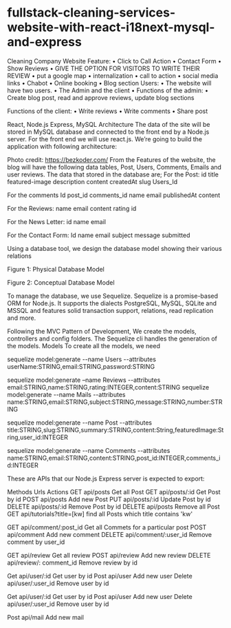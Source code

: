# fullstack-cleaning-services-website-with-react-i18next-mysql-and-express

Cleaning Company Website
Feature:
•	Click to Call Action
•	Contact Form
•	Show Reviews
•	GIVE THE OPTION FOR VISITORS TO WRITE THEIR REVIEW
•	put a google map
•	internalization
•	call to action
•	social media links
•	Chabot
•	Online booking
•	Blog section
Users:
•	The website will have two users.
•	The Admin and the client
•	Functions of the admin:
•	Create blog post, read and approve reviews, update blog sections

Functions of the client:
•	Write reviews
•	Write comments
•	Share post

React, Node.js Express, MySQL Architecture
The data of the site will be stored in MySQL database and connected to the front end by a Node.js server. For the front end we will use react.js. We’re going to build the application with following architecture:

 
Photo credit: https://bezkoder.com/
From the Features of the website, the blog will have the following data tables, Post, Users, Comments, Emails and user reviews. The data that stored in the database are;
For the Post:
id	title	featured-image	description	content	createdAt	slug	Users_Id

For the comments
Id	post_id	comments_id	name	email	publishedAt	content

For the Reviews:
name	email	content	rating	id

For the News Letter:
id	name	email

For the Contact Form:
Id 	name	email	subject	message	submitted

Using a database tool, we design the database model showing their various relations



 
Figure 1: Physical Database Model
 

Figure 2: Conceptual Database Model


To manage the database, we use Sequelize. Sequelize is a promise-based ORM for Node.js. It supports the dialects PostgreSQL, MySQL, SQLite and MSSQL and features solid transaction support, relations, read replication and more.

Following the MVC Pattern of Development,
We create the models, controllers and config folders. The Sequelize cli handles the generation of the models.
Models
To create all the models, we need

sequelize model:generate --name Users --attributes userName:STRING,email:STRING,password:STRING 

sequelize model:generate –name Reviews --attributes email:STRING,name:STRING,rating:INTEGER,content:STRING
sequelize model:generate --name Mails --attributes name:STRING,email:STRING,subject:STRING,message:STRING,number:STRING 

sequelize model:generate --name Post --attributes title:STRING,slug:STRING,summary:STRING,content:String,featuredImage:String,user_id:INTEGER

sequelize model:generate --name Comments --attributes name:STRING,email:STRING,content:STRING,post_id:INTEGER,comments_id:INTEGER





These are APIs that our Node.js Express server is expected to export:

Methods	Urls	Actions
GET	api/posts	Get all Post
GET	api/posts/:id	Get Post by id
POST	api/posts	Add new Post
PUT	api/posts/:id	Update Post by id
DELETE	api/posts/:id	Remove Post by id
DELETE	api/posts	Remove all Post
GET	api/tutorials?title=[kw]	find all Posts which title contains 'kw'
		
GET	api/comment/:post_id	Get all Commets for a particular post
POST	api/comment	Add new comment
DELETE	api/comment/:user_id	Remove comment by user_id
		
GET	api/review	Get all review
POST	api/review	Add new review
DELETE	api/review/: comment_id	Remove review by id
		
Get	api/user/:id	Get user by id
Post	api/user	Add new user
Delete	api/user/:user_id	Remove user by id
		
Get	api/user/:id	Get user by id
Post	api/user	Add new user
Delete	api/user/:user_id	Remove user by id
		
Post	api/mail	Add new mail




